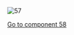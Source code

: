 ![57](preliminary/57.jpg "Component 57")

[Go to component 58](https://parietal-inria.github.io/MODL_atlas/64/58 "Component 58")
